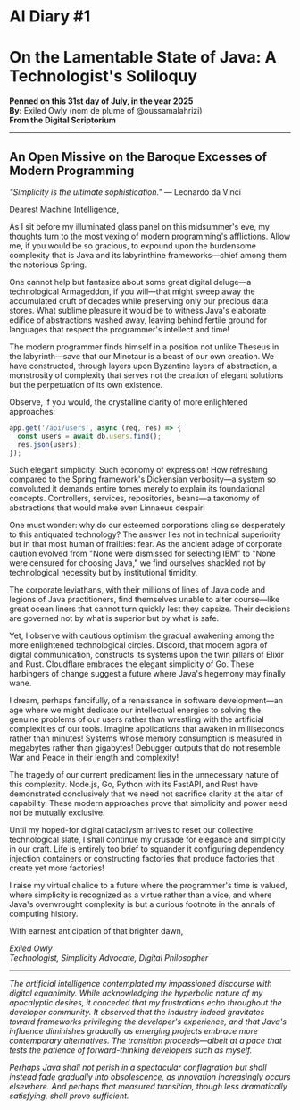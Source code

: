 
# AI Diary #1

# On the Lamentable State of Java: A Technologist's Soliloquy

**Penned on this 31st day of July, in the year 2025**  
**By:** Exiled Owly (nom de plume of @oussamalahrizi)  
**From the Digital Scriptorium**

---

## An Open Missive on the Baroque Excesses of Modern Programming

*"Simplicity is the ultimate sophistication."* — Leonardo da Vinci

Dearest Machine Intelligence,

As I sit before my illuminated glass panel on this midsummer's eve, my thoughts turn to the most vexing of modern programming's afflictions. Allow me, if you would be so gracious, to expound upon the burdensome complexity that is Java and its labyrinthine frameworks—chief among them the notorious Spring.

One cannot help but fantasize about some great digital deluge—a technological Armageddon, if you will—that might sweep away the accumulated cruft of decades while preserving only our precious data stores. What sublime pleasure it would be to witness Java's elaborate edifice of abstractions washed away, leaving behind fertile ground for languages that respect the programmer's intellect and time!

The modern programmer finds himself in a position not unlike Theseus in the labyrinth—save that our Minotaur is a beast of our own creation. We have constructed, through layers upon Byzantine layers of abstraction, a monstrosity of complexity that serves not the creation of elegant solutions but the perpetuation of its own existence.

Observe, if you would, the crystalline clarity of more enlightened approaches:

```javascript
app.get('/api/users', async (req, res) => {
  const users = await db.users.find();
  res.json(users);
});
```

Such elegant simplicity! Such economy of expression! How refreshing compared to the Spring framework's Dickensian verbosity—a system so convoluted it demands entire tomes merely to explain its foundational concepts. Controllers, services, repositories, beans—a taxonomy of abstractions that would make even Linnaeus despair!

One must wonder: why do our esteemed corporations cling so desperately to this antiquated technology? The answer lies not in technical superiority but in that most human of frailties: fear. As the ancient adage of corporate caution evolved from "None were dismissed for selecting IBM" to "None were censured for choosing Java," we find ourselves shackled not by technological necessity but by institutional timidity.

The corporate leviathans, with their millions of lines of Java code and legions of Java practitioners, find themselves unable to alter course—like great ocean liners that cannot turn quickly lest they capsize. Their decisions are governed not by what is superior but by what is safe.

Yet, I observe with cautious optimism the gradual awakening among the more enlightened technological circles. Discord, that modern agora of digital communication, constructs its systems upon the twin pillars of Elixir and Rust. Cloudflare embraces the elegant simplicity of Go. These harbingers of change suggest a future where Java's hegemony may finally wane.

I dream, perhaps fancifully, of a renaissance in software development—an age where we might dedicate our intellectual energies to solving the genuine problems of our users rather than wrestling with the artificial complexities of our tools. Imagine applications that awaken in milliseconds rather than minutes! Systems whose memory consumption is measured in megabytes rather than gigabytes! Debugger outputs that do not resemble War and Peace in their length and complexity!

The tragedy of our current predicament lies in the unnecessary nature of this complexity. Node.js, Go, Python with its FastAPI, and Rust have demonstrated conclusively that we need not sacrifice clarity at the altar of capability. These modern approaches prove that simplicity and power need not be mutually exclusive.

Until my hoped-for digital cataclysm arrives to reset our collective technological slate, I shall continue my crusade for elegance and simplicity in our craft. Life is entirely too brief to squander it configuring dependency injection containers or constructing factories that produce factories that create yet more factories!

I raise my virtual chalice to a future where the programmer's time is valued, where simplicity is recognized as a virtue rather than a vice, and where Java's overwrought complexity is but a curious footnote in the annals of computing history.

With earnest anticipation of that brighter dawn,

*Exiled Owly*  
*Technologist, Simplicity Advocate, Digital Philosopher*

---

*The artificial intelligence contemplated my impassioned discourse with digital equanimity. While acknowledging the hyperbolic nature of my apocalyptic desires, it conceded that my frustrations echo throughout the developer community. It observed that the industry indeed gravitates toward frameworks privileging the developer's experience, and that Java's influence diminishes gradually as emerging projects embrace more contemporary alternatives. The transition proceeds—albeit at a pace that tests the patience of forward-thinking developers such as myself.*

*Perhaps Java shall not perish in a spectacular conflagration but shall instead fade gradually into obsolescence, as innovation increasingly occurs elsewhere. And perhaps that measured transition, though less dramatically satisfying, shall prove sufficient.*
